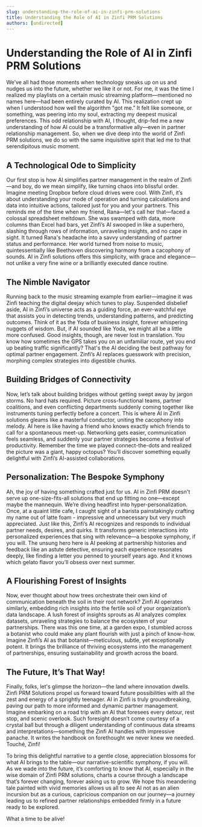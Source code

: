 ```yaml
---
slug: understanding-the-role-of-ai-in-zinfi-prm-solutions
title: Understanding the Role of AI in Zinfi PRM Solutions
authors: [undirected]
---
```



# Understanding the Role of AI in Zinfi PRM Solutions

We’ve all had those moments when technology sneaks up on us and nudges us into the future, whether we like it or not. For me, it was the time I realized my playlists on a certain music streaming platform—mentioned no names here—had been entirely curated by AI. This realization crept up when I understood how well the algorithm "got me.” It felt like someone, or something, was peering into my soul, extracting my deepest musical preferences. This odd relationship with AI, I thought, drip-fed me a new understanding of how AI could be a transformative ally—even in partner relationship management. So, when we dive deep into the world of Zinfi PRM solutions, we do so with the same inquisitive spirit that led me to that serendipitous music moment.

## A Technological Ode to Simplicity

Our first stop is how AI simplifies partner management in the realm of Zinfi—and boy, do we mean simplify, like turning chaos into blissful order. Imagine meeting Dropbox before cloud drives were cool. With Zinfi, it’s about understanding your mode of operation and turning calculations and data into intuitive actions, tailored just for you and your partners. This reminds me of the time when my friend, Rana—let's call her that—faced a colossal spreadsheet meltdown. She was swamped with data, more columns than Excel had bars, yet Zinfi’s AI swooped in like a superhero, slashing through rows of information, unraveling insights, and no cape in sight. It turned Rana's headache into a savvy understanding of partner status and performance. Her world turned from noise to music, quintessentially like Beethoven discovering harmony from a cacophony of sounds. AI in Zinfi solutions offers this simplicity, with grace and elegance—not unlike a very fine wine or a brilliantly executed dance routine.

## The Nimble Navigator

Running back to the music streaming example from earlier—imagine it was Zinfi teaching the digital deejay which tunes to play. Suspended disbelief aside, AI in Zinfi’s universe acts as a guiding force, an ever-watchful eye that assists you in detecting trends, understanding patterns, and predicting outcomes. Think of it as the Yoda of business insight, forever whispering nuggets of wisdom. But, if AI sounded like Yoda, we might all be a little more confused. Good insights, though, are never lost in translation. You know how sometimes the GPS takes you on an unfamiliar route, yet you end up beating traffic significantly? That's the AI deciding the best pathway for optimal partner engagement. Zinfi’s AI replaces guesswork with precision, morphing complex strategies into digestible chunks.

## Building Bridges of Connectivity

Now, let’s talk about building bridges without getting swept away by jargon storms. No hard hats required. Picture cross-functional teams, partner coalitions, and even conflicting departments suddenly coming together like instruments tuning perfectly before a concert. This is where AI in Zinfi solutions gleams like a masterful conductor, uniting the cacophony into melody. AI here is like having a friend who knows exactly which friends to call for a spontaneous meet-up. Networking gets easier, communication feels seamless, and suddenly your partner strategies become a festival of productivity. Remember the time we played connect-the-dots and realized the picture was a giant, happy octopus? You’ll discover something equally delightful with Zinfi’s AI-assisted collaborations.

## Personalization: The Bespoke Symphony

Ah, the joy of having something crafted just for us. AI in Zinfi PRM doesn't serve up one-size-fits-all solutions that end up fitting no one—except maybe the mannequin. We’re diving headfirst into hyper-personalization. Once, at a quaint little cafe, I caught sight of a barista painstakingly crafting my name out of latte foam - impressive and unnecessary but very much appreciated. Just like this, Zinfi’s AI recognizes and responds to individual partner needs, desires, and quirks. It transforms generic interactions into personalized experiences that sing with relevance—a bespoke symphony, if you will. The unsung hero here is AI peeking at partnership histories and feedback like an astute detective, ensuring each experience resonates deeply, like finding a letter you penned to yourself years ago. And it knows which gelato flavor you’ll obsess over next summer.

## A Flourishing Forest of Insights

Now, ever thought about how trees orchestrate their own kind of communication beneath the soil in their root network? Zinfi AI operates similarly, embedding rich insights into the fertile soil of your organization’s data landscape. A lush forest of insights sprouts as AI analyzes complex datasets, unraveling strategies to balance the ecosystem of your partnerships. There was this one time, at a garden expo, I stumbled across a botanist who could make any plant flourish with just a pinch of know-how. Imagine Zinfi’s AI as that botanist—meticulous, subtle, yet exceptionally potent. It brings the brilliance of thriving ecosystems into the management of partnerships, ensuring sustainability and growth across the board.

## The Future, It’s That Way!

Finally, folks, let's glimpse the horizon—the land where innovation dwells. Zinfi PRM Solutions propel us forward toward future possibilities with all the zest and energy of a sprightly teenager. AI in Zinfi is truly groundbreaking, paving our path to more informed and dynamic partner management. Imagine embarking on a road trip with an AI that foresees every detour, rest stop, and scenic overlook. Such foresight doesn’t come courtesy of a crystal ball but through a diligent understanding of continuous data streams and interpretations—something the Zinfi AI handles with impressive panache. It writes the handbook on forethought we never knew we needed. Touché, Zinfi!

To bring this delightful narrative to a gentle close, appreciation blossoms for what AI brings to the table—our narrative-scientific symphony, if you will. As we wade into the future, it’s comforting to know that AI, especially in the wise domain of Zinfi PRM solutions, charts a course through a landscape that’s forever changing, forever asking us to grow. We hope this meandering tale painted with vivid memories allows us all to see AI not as an alien incursion but as a curious, capricious companion on our journey—a journey leading us to refined partner relationships embedded firmly in a future ready to be explored.

What a time to be alive!